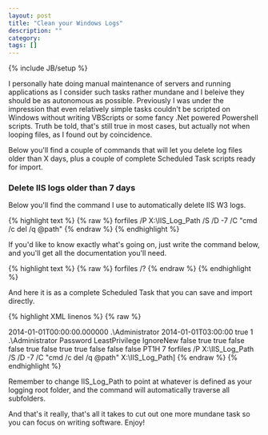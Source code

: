 ```yaml
---
layout: post
title: "Clean your Windows Logs"
description: ""
category: 
tags: []
---
```

{% include JB/setup %}

I personally hate doing manual maintenance of servers and running applications as I consider such tasks rather mundane and I beleive they should be as autonomous as possible.
Previously I was under the impression that even relatively simple tasks couldn't be scripted on Windows without writing VBScripts or some fancy .Net powered Powershell scripts.
Truth be told, that's still true in most cases, but actually not when looping files, as I found out by coincidence.

<!--more-->

Below you'll find a couple of commands that will let you delete log files older than X days, plus a couple of complete Scheduled Task scripts ready for import.

### Delete IIS logs older than 7 days

Below you'll find the command I use to automatically delete IIS W3 logs.

{% highlight text %}
{% raw %}
forfiles /P X:\IIS_Log_Path /S /D -7 /C "cmd /c del /q @path"
{% endraw %}
{% endhighlight %}

If you'd like to know exactly what's going on, just write the command below, and you'll get all the documentation you'll need.

{% highlight text %}
{% raw %}
forfiles /?
{% endraw %}
{% endhighlight %}

And here it is as a complete Scheduled Task that you can save and import directly.

{% highlight XML linenos %}
{% raw %}
<?xml version="1.0" encoding="UTF-16"?>
<Task version="1.2" xmlns="http://schemas.microsoft.com/windows/2004/02/mit/task">
  <RegistrationInfo>
    <Date>2014-01-01T00:00:00.000000</Date>
    <Author>.\Administrator</Author>
  </RegistrationInfo>
  <Triggers>
    <CalendarTrigger>
      <StartBoundary>2014-01-01T03:00:00</StartBoundary>
      <Enabled>true</Enabled>
      <ScheduleByDay>
        <DaysInterval>1</DaysInterval>
      </ScheduleByDay>
    </CalendarTrigger>
  </Triggers>
  <Principals>
    <Principal id="Author">
      <UserId>.\Administrator</UserId>
      <LogonType>Password</LogonType>
      <RunLevel>LeastPrivilege</RunLevel>
    </Principal>
  </Principals>
  <Settings>
    <MultipleInstancesPolicy>IgnoreNew</MultipleInstancesPolicy>
    <DisallowStartIfOnBatteries>false</DisallowStartIfOnBatteries>
    <StopIfGoingOnBatteries>true</StopIfGoingOnBatteries>
    <AllowHardTerminate>true</AllowHardTerminate>
    <StartWhenAvailable>false</StartWhenAvailable>
    <RunOnlyIfNetworkAvailable>false</RunOnlyIfNetworkAvailable>
    <IdleSettings>
      <StopOnIdleEnd>true</StopOnIdleEnd>
      <RestartOnIdle>false</RestartOnIdle>
    </IdleSettings>
    <AllowStartOnDemand>true</AllowStartOnDemand>
    <Enabled>true</Enabled>
    <Hidden>false</Hidden>
    <RunOnlyIfIdle>false</RunOnlyIfIdle>
    <WakeToRun>false</WakeToRun>
    <ExecutionTimeLimit>PT1H</ExecutionTimeLimit>
    <Priority>7</Priority>
  </Settings>
  <Actions Context="Author">
    <Exec>
      <Command>forfiles</Command>
      <Arguments>/P X:\IIS_Log_Path /S /D -7 /C "cmd /c del /q @path"</Arguments>
      <WorkingDirectory>X:\IIS_Log_Path]</WorkingDirectory>
    </Exec>
  </Actions>
</Task>
{% endraw %}
{% endhighlight %}

Remember to change IIS_Log_Path to point at whatever is defined as your logging root folder, and the command will automatically traverse all subfolders.

And that's it really, that's all it takes to cut out one more mundane task so you can focus on writing software.
Enjoy!
